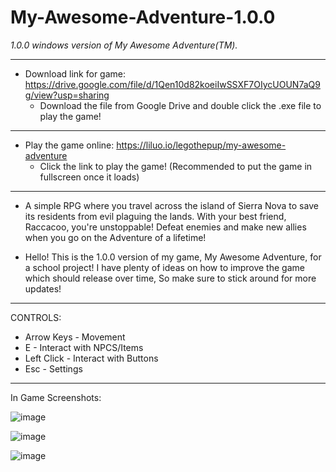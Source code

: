 # My-Awesome-Adventure-1.0.0
*1.0.0 windows version of My Awesome Adventure(TM).*

-------------------------------------------------------------------------------------------------------------------------------------------------------------------------

- Download link for game: https://drive.google.com/file/d/1Qen10d82koeiIwSSXF7OIycUOUN7aQ9g/view?usp=sharing
  * Download the file from Google Drive and double click the .exe file to play the game!
 
-------------------------------------------------------------------------------------------------------------------------------------------------------------------------

- Play the game online: https://liluo.io/legothepup/my-awesome-adventure
   * Click the link to play the game! (Recommended to put the game in fullscreen once it loads)

-------------------------------------------------------------------------------------------------------------------------------------------------------------------------

- A simple RPG where you travel across the island of Sierra Nova to save its residents from evil plaguing the lands. With your best friend, Raccacoo, you're unstoppable! Defeat enemies and make new allies when you go on the Adventure of a lifetime!

- Hello! This is the 1.0.0 version of my game, My Awesome Adventure, for a school project! I have plenty of ideas on how to improve the game which should release over time, So make sure to stick around for more updates!

-----------------------------------------------------------------------------------------------------------------------------------------------------------------------

CONTROLS:
* Arrow Keys - Movement
* E - Interact with NPCS/Items
* Left Click - Interact with Buttons
* Esc - Settings

-----------------------------------------------------------------------------------------------------------------------------------------------------------------------

In Game Screenshots:

![image](https://user-images.githubusercontent.com/119627309/214939920-d5ab8627-8435-4916-b442-6e02b903d8d3.png)

![image](https://user-images.githubusercontent.com/119627309/214940049-bf138b2f-c764-4544-99cd-d387656c63a5.png)

![image](https://user-images.githubusercontent.com/119627309/214940314-189f3343-31ad-49c8-b1b2-82e6a7720841.png)
